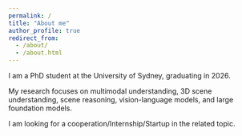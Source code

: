 ```yaml
---
permalink: /
title: "About me"
author_profile: true
redirect_from: 
  - /about/
  - /about.html
---
```


I am a PhD student at the University of Sydney, graduating in 2026. 

My research focuses on multimodal understanding, 3D scene understanding, scene reasoning, vision-language models, and large foundation models.

I am looking for a cooperation/Internship/Startup in the related topic.

